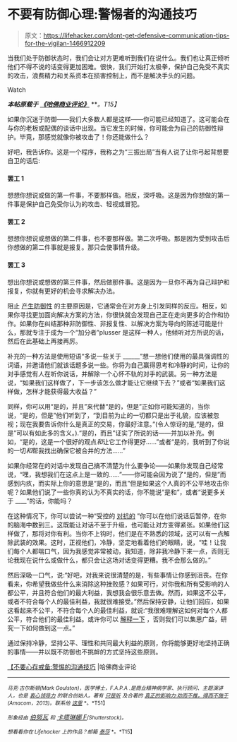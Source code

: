 # 不要有防御心理:警惕者的沟通技巧

> 原文：<https://lifehacker.com/dont-get-defensive-communication-tips-for-the-vigilan-1466912209>

当我们处于防御状态时，我们会让对方更难听到我们在说什么。我们也让真正倾听他们不得不说的话变得更加困难。很快，我们开始打太极拳，保护自己免受不真实的攻击，浪费精力和关系资本在损害控制上，而不是解决手头的问题。

Watch

***本帖原载于*** [***《哈佛商业评论》***](http://blogs.hbr.org/2013/11/dont-get-defensive-communication-tips-for-the-vigilant/) ***。*T15】**

如果你沉迷于防御——我们大多数人都是这样——你可能已经知道了。这可能会在与你的老板或配偶的谈话中出现。当它发生的时候，你可能会为自己的防御性辩护。毕竟，那感觉就像你被攻击了！你还能做什么？

好吧，我告诉你。这是一个程序，我称之为“三振出局”当有人说了让你弓起背想要自卫的话后:

#### 罢工 1

想想你想说或做的第一件事，不要那样做。相反，深呼吸。这是因为你想做的第一件事是保护自己免受你认为的攻击、轻视或冒犯。

#### 罢工 2

想想你想说或想做的第二件事，也不要那样做。第二次呼吸。那是因为受到攻击后你想做的第二件事就是报复。那只会使事情升级。

#### 罢工 3

想出你想说或想做的第三件事，然后做那件事。这是因为一旦你不再为自己辩护和报复，你就有更好的机会寻求解决办法。

阻止 [产生防御性](https://lifehacker.com/how-to-take-constructive-criticism-like-a-champ-5957850) 的主要原因是，它通常会在对方身上引发同样的反应。相反，如果你寻找更加面向解决方案的方法，你很快就会发现自己正在走向更多的合作和协作。如果你在纠结那种非防御性、非报复性、以解决方案为导向的陈述可能是什么，那就专注于成为一个“加分者”plusser 是这样一种人，他倾听对方所说的话，然后在此基础上再接再厉。

补充的一种方法是使用短语“多说一些关于 ______”想一想他们使用的最具强调性的词语，并邀请他们就该话题多说一些。你将为自己赢得思考和冷静的时间，让你的对手感觉有人在听你说话，并解除一个心怀不轨的对手的武装。另一种方法是说，“如果我们这样做了，下一步该怎么做才能让它继续下去？”或者“如果我们这样做，怎样才能获得最大收益？”

同样，你可以用“是的，并且”来代替“是的，但是”正如你可能知道的，当你说，“是的，但是”他们听到了，“到目前为止的一切都只是出于礼貌，应该被忽视；现在我要告诉你什么是真正的交易，你最好注意。”(令人惊讶的是,“是的，但是”可以有如此多的含义。).“是的，而且”证实了所说的话——并加以补充。例如，“是的，这是一个很好的观点*和*让它工作得更好……”或者“是的，我听到了你说的一切*和*帮我找出确保它被合并的方法……”

如果你经常在的对话中发现自己搞不清楚为什么要争论——如果你发现自己经常说，“嘿，我想我们在这点上是一致的……”——你可能会因为说了“是的，但是”而感到内疚，而实际上你的意思是“是的，而且”但是如果这个人真的不公平地攻击你呢？如果他们说了一些你真的认为不真实的话，你不能说“是和”，或者“说更多关于 ____”的话，你能吗？

在这种情况下，你可以尝试一种“受控的 [对抗的](https://lifehacker.com/how-to-productively-call-people-out-on-their-bs-withou-5909055) ”你可以在他们说话后暂停，在你的脑海中数到三。这既能让对话不至于升级，也可能让对方变得紧张。如果他们这样做了，那将对你有利。当你不上钩时，他们是在不熟悉的领域，这可以有一点解除武装的效果。这时，正视他们，冷静，坚定地看着他们的眼睛，说，“哇！让我们每个人都喘口气，因为我感觉非常被动，我知道，除非我冷静下来一点，否则无论我现在说什么或做什么，都只会让这场对话变得更糟。我不会那么做的。”

然后深吸一口气，说:“好吧，对我来说很清楚的是，有些事情让你感到沮丧。在你看来，你希望我做些什么来消除这种挫败感？如果可行，对你我和所有受影响的人都公平，并且符合他们的最大利益，我想我会很乐意去做。然而，如果这不公平，或者不符合每个人的最佳利益，我就很难接受。”然后保持安静，让他们回应，如果这看起来不公平，不符合每个人的最佳利益，就说:“我很难理解这如何对每个人都公平，符合他们的最佳利益。或许你可以 [解释一下](https://lifehacker.com/how-to-listen-when-your-communication-styles-dont-matc-1443833493) ，否则我们可以集思广益，研究一下如何做到这一点。”

通过保持冷静，坚持公平、理性和共同最大利益的原则，你将能够更好地坚持正确的事情——并以既不防御也不挑衅的方式坚持这些原则。

[【不要心存戒备:警惕的沟通技巧](http://blogs.hbr.org/2013/11/dont-get-defensive-communication-tips-for-the-vigilant/) |哈佛商业评论

* * *

<small>*马克·古尔斯顿(Mark Goulston)，医学博士，F.A.P.A .是商业精神病学家、执行顾问、主题演讲人，也是*</small> [<small>*衷心领导力*</small>](http://www.heartfeltleadership.com/) <small>*的联合创始人。著有*</small> [<small>*只是听*</small>](http://www.amazon.com/gp/product/0814414036?asc_campaign=InlineText&asc_refurl=https://lifehacker.com/dont-get-defensive-communication-tips-for-the-vigilan-1466912209&asc_source=&tag=kinjalifehackerlink-20) <small>*及合著的*</small> [<small>*真正的影响力:劝而不推，得而不施于*</small>](http://www.getrealinfluence.com/)<small>*(Amacom，2013)。联系他*</small> [<small>*这里*</small>](https://mail.google.com/mail/?view=cm&fs=1&tf=1&to=mark.goulston@hfleader.com) <small>*。*T51】</small>

<small>*形象经由*</small> [*伯努瓦*](http://www.shutterstock.com/pic.mhtml?id=146438591&src=id) <small>*和*</small> [*卡塔琳娜 F*](http://www.shutterstock.com/pic.mhtml?id=113374864&src=id)<small>*(Shutterstock)。*</small>

<small>*想看看你在 Lifehacker 上的作品？邮箱*</small> [<small>*泰莎*</small>](https://mail.google.com/mail/?view=cm&fs=1&tf=1&to=tessa@lifehacker.com) <small>*。*T15】</small>